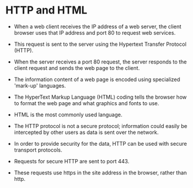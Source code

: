 # HTTP and HTML

- When a web client receives the IP address of a web server, the client browser uses that IP address and port 80 to request web services. 
- This request is sent to the server using the Hypertext Transfer Protocol (HTTP).

- When the server receives a port 80 request, the server responds to the client request and sends the web page to the client. 
- The information content of a web page is encoded using specialized 'mark-up' languages. 
- The HyperText Markup Language (HTML) coding tells the browser how to format the web page and what graphics and fonts to use. 
- HTML is the most commonly used language.

- The HTTP protocol is not a secure protocol; information could easily be intercepted by other users as data is sent over the network. 
- In order to provide security for the data, HTTP can be used with secure transport protocols. 
- Requests for secure HTTP are sent to port 443. 
- These requests use https in the site address in the browser, rather than http.

